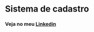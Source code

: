 <h1>Sistema de cadastro</h1>

<h3>Veja no meu <a href="https://www.linkedin.com/feed/update/urn:li:activity:7055327786214862848/">Linkedin</a></h3>
